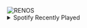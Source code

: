 <div align="justify">
<picture>
    <source media="(prefers-color-scheme: dark)" srcset="https://i.ibb.co/rGwB18Q/output-gif.gif">
    <source media="(prefers-color-scheme: light)" srcset="https://i.ibb.co/rGwB18Q/output-gif.gif">
    <img alt="RENOS" src="https://i.ibb.co/rGwB18Q/output-gif.gif">
</picture>
<details>
<summary>Spotify Recently Played</summary>
<img src="https://spotify-recently-played-readme.vercel.app/api?user=31d6d6zerc5ct6kck32na2ozsqf4&unique=1&width=400" alt="Spotify" />
</details>
</div>

<!-- Image deletion URL: https://ibb.co/BVChSWf/b67058bb5c4bd418a4500cfa23a78657 -->